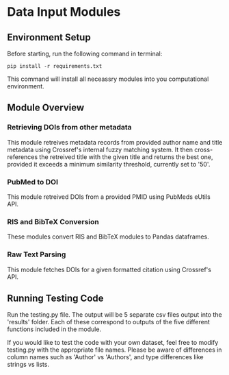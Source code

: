 # Data Input Modules

## Environment Setup
Before starting, run the following command in terminal:
```
pip install -r requirements.txt
```
This command will install all neceassry modules into you computational environment.

## Module Overview

### Retrieving DOIs from other metadata
This module retreives metadata records from provided author name and title metadata using Crossref's internal fuzzy matching system. It then cross-references the retreived title with the given title and returns the best one, provided it exceeds a minimum similarity threshold, currently set to '50'.

### PubMed to DOI
This module retreived DOIs from a provided PMID using PubMeds eUtils API. 

### RIS and BibTeX Conversion
These modules convert RIS and BibTeX modules to Pandas dataframes.

### Raw Text Parsing
This module fetches DOIs for a given formatted citation using Crossref's API.

## Running Testing Code
Run the testing.py file. The output will be 5 separate csv files output into the 'results' folder. Each of these correspond to outputs of the five different functions included in the module.

If you would like to test the code with your own dataset, feel free to modify testing.py with the appropriate file names. Please be aware of differences in column names such as 'Author' vs 'Authors', and type differences like strings vs lists.
